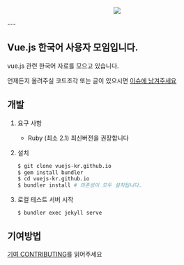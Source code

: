 <p align = "center">
  <img src="https://vuejs.org/images/logo.png"/>
</p>
---

## Vue.js 한국어 사용자 모임입니다.

vue.js 관련 한국어 자료를 모으고 있습니다.

언제든지 올려주실 코드조각 또는 글이 있으시면 [이슈에 남겨주세요](https://github.com/vuejs-kr/vuejs-kr.github.io/issues/new)

## 개발

1. 요구 사항

    - Ruby (최소 2.1) 최신버전을 권장합니다

2. 설치

    ```bash
    $ git clone vuejs-kr.github.io
    $ gem install bundler
    $ cd vuejs-kr.github.io
    $ bundler install # 의존성이 모두 설치됩니다.
    ```

3. 로컬 테스트 서버 시작

    ```
    $ bundler exec jekyll serve
    ```

## 기여방법

[기여 CONTRIBUTING](https://github.com/vuejs-kr/vuejs-kr.github.io/blob/master/.github/CONTRIBUTING.md)를 읽어주세요
